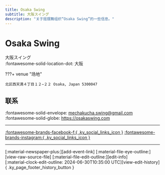 ```yaml
---
title: Osaka Swing
subtitle: 大阪スイング
description: "关于摇摆舞组织“Osaka Swing”的一些信息。"
---
```


# Osaka Swing

大阪スイング  
:fontawesome-solid-location-dot: 大阪  


???+ venue "场地"

    北区西天満４丁目１２−２２ Osaka, Japan 5300047  

## 联系

:fontawesome-solid-envelope: <mechakucha.swing@gmail.com>  
:fontawesome-solid-globe: <https://osakaswing.com>  

---

 [:fontawesome-brands-facebook-f:{ .ky_social_links_icon }](https://www.facebook.com/osakaswing) [:fontawesome-brands-instagram:{ .ky_social_links_icon }](https://instagram.com/osakaswing)

---

<div class="ky_page_footer" markdown>
<div class="ky_page_footer_trailing" markdown="span">
[:material-newspaper-plus:][add-event-link]
[:material-file-eye-outline:][view-raw-source-file]
[:material-file-edit-outline:][edit-info]
</div>
<div class="ky_page_footer_leading" markdown="span">
[:material-clock-edit-outline: 2024-06-30T10:35:00 UTC][view-edit-history]{ .ky_page_footer_history_button }
</div>
</div>

[add-event-link]: https://github.com/swingdance/events/issues/new?assignees=&labels=add+event&projects=&template=02-add_entity.yml&title=Add%20Event%3A%20ja_JP%20%E2%80%A2%20%3CName%3E&region=ja_JP&province=Osaka&city=Osaka&org_id=osaka-swing "添加活动"
[view-raw-source-file]: https://github.com/swingdance/orgs/blob/main/ja_JP/osaka-swing.json "查看原始源文件"
[edit-info]: https://github.com/swingdance/orgs/issues/new?assignees=&labels=update+org&projects=&template=03-update_entity.yml&title=Update%20Org%3A%20ja_JP%20%E2%80%A2%20Osaka%20Swing&region=ja_JP&id=osaka-swing&name=Osaka%20Swing "编辑信息"

[view-edit-history]: https://github.com/swingdance/orgs/commits/main/ja_JP/osaka-swing.json "查看编辑历史"
